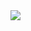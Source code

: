 <img src="https://render.githubusercontent.com/render/math?math=\[{\rm{y}} = \left\{ {\frac{{1,\sum\limits_{i = 1}^n {{x_i} > \theta } }}{{0,\sum\limits_{i = 1}^n {{x_i} \le \theta } }}} \right.{\rm{y}},{x_i} \in \left\{ {0,1} \right\}\]">
